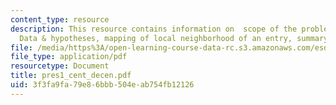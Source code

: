 ```yaml
---
content_type: resource
description: This resource contains information on  scope of the problem, expected
  Data & hypotheses, mapping of local neighborhood of an entry, summary & next steps.
file: /media/https%3A/open-learning-course-data-rc.s3.amazonaws.com/esd-342-advanced-system-architecture-spring-2006/3f3fa9fa79e86bbb504eab754fb12126_pres1_cent_decen.pdf
file_type: application/pdf
resourcetype: Document
title: pres1_cent_decen.pdf
uid: 3f3fa9fa-79e8-6bbb-504e-ab754fb12126
---
```

